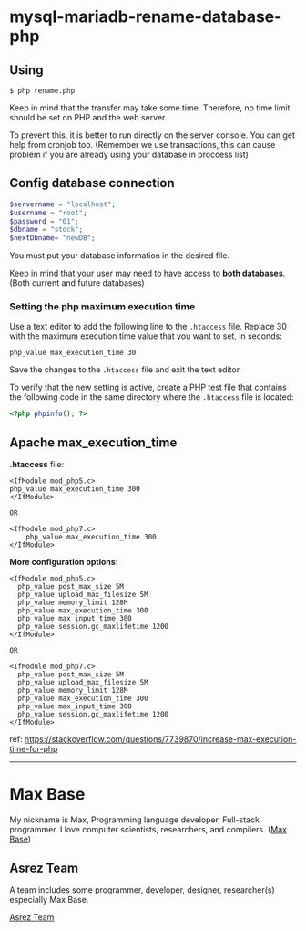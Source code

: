 # mysql-mariadb-rename-database-php

## Using

```
$ php rename.php
```

Keep in mind that the transfer may take some time. Therefore, no time limit should be set on PHP and the web server.

To prevent this, it is better to run directly on the server console.
You can get help from cronjob too. (Remember we use transactions, this can cause problem if you are already using your database in proccess list)

## Config database connection

```php
$servername = "localhost";
$username = "root";
$password = "01";
$dbname = "stock";
$nextDbname= "newDB";
```

You must put your database information in the desired file.

Keep in mind that your user may need to have access to **both databases**. (Both current and future databases)

### Setting the php maximum execution time

Use a text editor to add the following line to the `.htaccess` file. Replace 30 with the maximum execution time value that you want to set, in seconds:
```
php_value max_execution_time 30
```

Save the changes to the `.htaccess` file and exit the text editor.

To verify that the new setting is active, create a PHP test file that contains the following code in the same directory where the `.htaccess` file is located:
```php
<?php phpinfo(); ?>
```

## Apache max_execution_time

**.htaccess** file:

```
<IfModule mod_php5.c>
php_value max_execution_time 300
</IfModule>

OR

<IfModule mod_php7.c>
    php_value max_execution_time 300
</IfModule>
```

**More configuration options:**

```
<IfModule mod_php5.c>
  php_value post_max_size 5M
  php_value upload_max_filesize 5M
  php_value memory_limit 128M
  php_value max_execution_time 300
  php_value max_input_time 300
  php_value session.gc_maxlifetime 1200
</IfModule>

OR

<IfModule mod_php7.c>
  php_value post_max_size 5M
  php_value upload_max_filesize 5M
  php_value memory_limit 128M
  php_value max_execution_time 300
  php_value max_input_time 300
  php_value session.gc_maxlifetime 1200
</IfModule>
```

ref: https://stackoverflow.com/questions/7739870/increase-max-execution-time-for-php

---------

# Max Base

My nickname is Max, Programming language developer, Full-stack programmer. I love computer scientists, researchers, and compilers. ([Max Base](https://maxbase.org/))

## Asrez Team

A team includes some programmer, developer, designer, researcher(s) especially Max Base.

[Asrez Team](https://www.asrez.com/)
